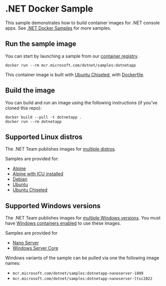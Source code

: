 # .NET Docker Sample

This sample demonstrates how to build container images for .NET console apps. See [.NET Docker Samples](../README.md) for more samples.

## Run the sample image

You can start by launching a sample from our [container registry](https://mcr.microsoft.com/).

```console
docker run --rm mcr.microsoft.com/dotnet/samples:dotnetapp
```

This container image is built with [Ubuntu Chiseled](https://devblogs.microsoft.com/dotnet/dotnet-6-is-now-in-ubuntu-2204/#net-in-chiseled-ubuntu-containers), with [Dockerfile](Dockerfile.chiseled).

## Build the image

You can build and run an image using the following instructions (if you've cloned this repo):

```console
docker build --pull -t dotnetapp .
docker run --rm dotnetapp
```

## Supported Linux distros

The .NET Team publishes images for [multiple distros](../../documentation/supported-platforms.md).

Samples are provided for:

- [Alpine](Dockerfile.alpine)
- [Alpine with ICU installed](Dockerfile.alpine-icu)
- [Debian](Dockerfile.debian)
- [Ubuntu](Dockerfile.ubuntu)
- [Ubuntu Chiseled](Dockerfile.chiseled)

## Supported Windows versions

The .NET Team publishes images for [multiple Windows versions](../../documentation/supported-platforms.md). You must have [Windows containers enabled](https://docs.docker.com/docker-for-windows/#switch-between-windows-and-linux-containers) to use these images.

Samples are provided for

- [Nano Server](Dockerfile.nanoserver)
- [Windows Server Core](Dockerfile.windowsservercore)

Windows variants of the sample can be pulled via one the following image names:

- `mcr.microsoft.com/dotnet/samples:dotnetapp-nanoserver-1809`
- `mcr.microsoft.com/dotnet/samples:dotnetapp-nanoserver-ltsc2022`
